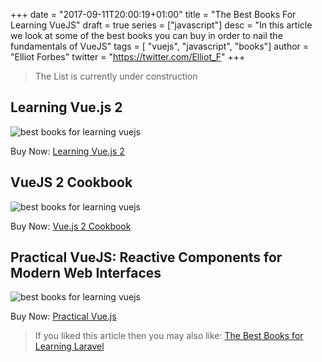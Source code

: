 +++
date = "2017-09-11T20:00:19+01:00"
title = "The Best Books For Learning VueJS"
draft = true
series = ["javascript"]
desc = "In this article we look at some of the best books you can buy in order to nail the fundamentals of VueJS"
tags = [ "vuejs", "javascript", "books"]
author = "Elliot Forbes"
twitter = "https://twitter.com/Elliot_F"
+++

> The List is currently under construction

## Learning Vue.js 2

<p><img src="/books/learning-vuejs-2.jpg" alt="best books for learning vuejs" class="book-img" /></p>

<div class="amazon-link">Buy Now: <a href="http://amzn.to/2wVZGKm">Learning Vue.js 2</a></div>

## VueJS 2 Cookbook

<p><img src="/books/learning-vuejs-2.jpg" alt="best books for learning vuejs" class="book-img" /></p>

<div class="amazon-link">Buy Now: <a href="http://amzn.to/2jjtLyM">Vue.js 2 Cookbook</a></div>

## Practical VueJS: Reactive Components for Modern Web Interfaces

<p><img src="/books/practical-vuejs.jpg" alt="best books for learning vuejs" class="book-img" /></p>

<div class="amazon-link">Buy Now: <a href="http://amzn.to/2xsrzLx">Practical Vue.js</a></div>

> If you liked this article then you may also like: [The Best Books for Learning Laravel](/php/laravel/best-books-learning-laravel/)

